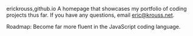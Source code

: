 erickrouss,github.io
A homepage that showcases my portfolio of coding projects thus far.
If you have any questions, email eric@krouss.net.

Roadmap:
Become far more fluent in the JavaScript coding language.
